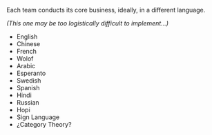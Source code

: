 
Each team conducts its core business, ideally, in a different language.

*(This one may be too logistically difficult to implement…)*

* English
* Chinese
* French
* Wolof
* Arabic
* Esperanto
* Swedish
* Spanish
* Hindi
* Russian
* Hopi
* Sign Language
* ¿Category Theory?
